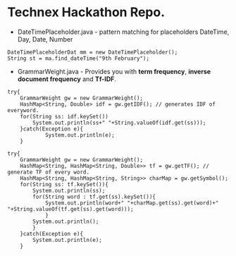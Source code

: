 # Technex Hackathon Repo.

* DateTimePlaceholder.java - pattern matching for placeholders DateTime, Day, Date, Number
```
DateTimePlaceholderDat mm = new DateTimePlaceholder();
String st = ma.find_dateTime("9th February");
```
* GrammarWeight.java - Provides you with **term frequency**, **inverse document frequency** and **Tf-IDF**.
```
try{
    GrammarWeight gw = new GrammarWeight(); 
	HashMap<String, Double> idf = gw.getIDF(); // generates IDF of everyword.
	for(String ss: idf.keySet())
	    System.out.println(ss+" "+String.valueOf(idf.get(ss)));
	}catch(Exception e){
			System.out.println(e);
	}
```
```
try{
	GrammarWeight gw = new GrammarWeight(); 
	HashMap<String, HashMap<String, Double>> tf = gw.getTF(); // generate TF of every word.
	HashMap<String, HashMap<String, String>> charMap = gw.getSymbol();
	for(String ss: tf.keySet()){
		System.out.println(ss);
		for(String word : tf.get(ss).keySet()){
			System.out.println(word+" "+charMap.get(ss).get(word)+" "+String.valueOf(tf.get(ss).get(word)));
			}
		System.out.println();
		}
	}catch(Exception e){
		System.out.println(e);
	}
```
